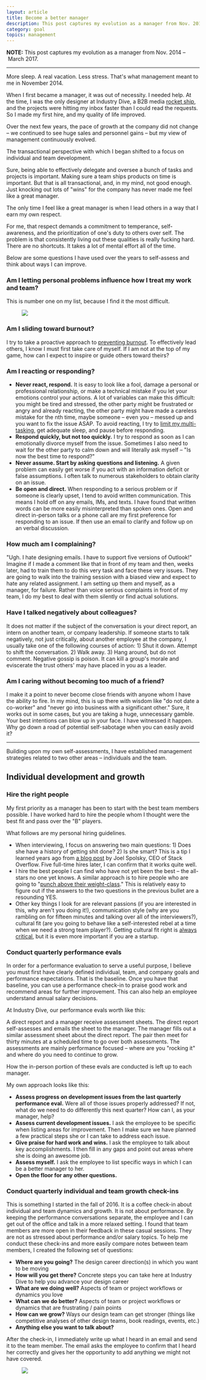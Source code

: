 ```yaml
---
layout: article
title: Become a better manager
description: This post captures my evolution as a manager from Nov. 2014 – March 2017.
category: goal
topics: management
---
```


**NOTE:** This post captures my evolution as a manager from Nov. 2014 – March 2017. 

<hr>

More sleep. A real vacation. Less stress. That's what management meant to me in November 2014.

When I first became a manager, it was out of necessity. I needed help. At the time, I was the only designer at Industry Dive, a B2B media <a href="http://joel.is/your-startup-is-a-rocket-ship/">rocket ship</a>, and the projects were hitting my inbox faster than I could read the requests. So I made my first hire, and my quality of life improved.

Over the next few years, the pace of growth at the company did not change – we continued to see huge sales and personnel gains – but my view of management continuously evolved.

The transactional perspective with which I began shifted to a focus on individual and team development.

Sure, being able to effectively delegate and oversee a bunch of tasks and projects is important. Making sure a team ships products on time is important. But that is all transactional, and, in my mind, not good enough. Just knocking out lots of "wins" for the company has never made me feel like a great manager.

The only time I feel like a great manager is when I lead others in a way that I earn my own respect.

For me, that respect demands a commitment to temperance, self-awareness, and the prioritization of one's duty to others over self. The problem is that consistently living out these qualities is really fucking hard. There are no shortcuts. It takes a lot of mental effort all of the time.

Below are some questions I have used over the years to self-assess and think about ways I can improve.

### Am I letting personal problems influence how I treat my work and team?
This is number one on my list, because I find it the most difficult.

<div class="medium-format">
	<figure>
		<img src="{{ site.github.url }}/media/img/goals/2017-03-05-management/jweiner-tweet.jpg">
	</figure>
</div>

### Am I sliding toward burnout?
I try to take a proactive approach to <a href="http://rtmup.com/blog/2016/08/17/burnout.html">preventing burnout</a>. To effectively lead others, I know I must first take care of myself. If I am not at the top of my game, how can I expect to inspire or guide others toward theirs?

### Am I reacting or responding?
<ul>
	<li><strong>Never react, respond.</strong> It is easy to look like a fool, damage a personal or professional relationship, or make a technical mistake if you let your emotions control your actions. A lot of variables can make this difficult: you might be tired and stressed, the other party might be frustrated or angry and already reacting, the other party might have made a careless mistake for the nth time, maybe someone – even you – messed up and you want to fix the issue ASAP. To avoid reacting, I try to <a href="https://hbr.org/tip/2017/03/quiet-your-mind-to-avoid-making-impulsive-decisions">limit my multi-tasking</a>, get adequate sleep, and pause before responding.</li>
	<li><strong>Respond quickly, but not too quickly.</strong> I try to respond as soon as I can emotionally divorce myself from the issue. Sometimes I also need to wait for the other party to calm down and will literally ask myself – "Is now the best time to respond?"</li>
	<li><strong>Never assume. Start by asking questions and listening.</strong> A given problem can easily get worse if you act with an information deficit or false assumptions. I often talk to numerous stakeholders to obtain clarity on an issue.</li>
	<li><strong>Be open and direct.</strong> When responding to a serious problem or if someone is clearly upset, I tend to avoid written communication. This means I hold off on any emails, IMs, and texts. I have found that written words can be more easily misinterpreted than spoken ones. Open and direct in-person talks or a phone call are my first preference for responding to an issue. If then use an email to clarify and follow up on an verbal discussion.</li>
</ul>

### How much am I complaining?
"Ugh. I hate designing emails. I have to support five versions of Outlook!" Imagine if I made a comment like that in front of my team and then, weeks later, had to train them to do this very task and face these very issues. They are going to walk into the training session with a biased view and expect to hate any related assignment. I am setting up them and myself, as a manager, for failure. Rather than voice serious complaints in front of my team, I do my best to deal with them silently or find actual solutions.

### Have I talked negatively about colleagues?
It does not matter if the subject of the conversation is your direct report, an intern on another team, or company leadership. If someone starts to talk negatively, not just critically, about another employee at the company, I usually take one of the following courses of action: 1) Shut it down. Attempt to shift the conversation. 2) Walk away. 3) Hang around, but do not comment. Negative gossip is poison. It can kill a group's morale and eviscerate the trust others' may have placed in you as a leader.

### Am I caring without becoming too much of a friend?
I make it a point to never become close friends with anyone whom I have the ability to fire. In my mind, this is up there with wisdom like "do not date a co-worker" and "never go into business with a significant other." Sure, it works out in some cases, but you are taking a huge, unnecessary gamble. Your best intentions can blow up in your face. I have witnessed it happen. Why go down a road of potential self-sabotage when you can easily avoid it?

<hr>

Building upon my own self-assessments, I have established management strategies related to two other areas – individuals and the team.

## Individual development and growth

### Hire the right people

My first priority as a manager has been to start with the best team members possible. I have worked hard to hire the people whom I thought were the best fit and pass over the "B" players.

What follows are my personal hiring guidelines.

<ul>
	<li>When interviewing, I focus on answering two main questions: 1) Does she have a history of getting shit done? 2) Is she smart? This is a tip I learned years ago from <a href="https://www.joelonsoftware.com/2006/10/25/the-guerrilla-guide-to-interviewing-version-30/">a blog post</a> by Joel Spolsky, CEO of Stack Overflow. Five full-time hires later, I can confirm that it works quite well.</li>
	<li>I hire the best people I can find who have not yet been the best – the all-stars no one yet knows. A similar approach is to hire people who are going to "<a href="https://bothsidesofthetable.com/whom-should-you-hire-at-a-startup-bc47cac70e49#.4ql9upylg">punch above their weight-class</a>." This is relatively easy to figure out if the answers to the two questions in the previous bullet are a resounding YES.</li>
	<li>Other key things I look for are relevant passions (if you are interested in this, why aren't you doing it!), communication style (why are you rambling on for fifteen minutes and talking over all of the interviewers?), cultural fit (are you going to behave like a self-interested rebel at a time when we need a strong team player?). Getting cultural fit right is <a href="http://avc.com/2017/03/cultural-differences">always critical</a>, but it is even more important if you are a startup.</li>
</ul>

### Conduct quarterly performance evals
In order for a performance evaluation to serve a useful purpose, I believe you must first have clearly defined individual, team, and company goals and performance expectations.
That is the baseline.
Once you have that baseline, you can use a performance check-in to praise good work and recommend areas for further improvement. This can also help an employee understand annual salary decisions.

At Industry Dive, our performance evals worth like this:

A direct report and a manager receive assessment sheets. The direct report self-assesses and emails the sheet to the manager. The manager fills out a similar assessment sheet about the direct report. The pair then meet for thirty minutes at a scheduled time to go over both assessments. The assessments are mainly performance focused – where are you "rocking it" and where do you need to continue to grow.

How the in-person portion of these evals are conducted is left up to each manager.

My own approach looks like this:

<ul>
	<li><strong>Assess progress on development issues from the last quarterly performance eval.</strong> Were all of those issues properly addressed? If not, what do we need to do differently this next quarter? How can I, as your manager, help?</li>
	<li><strong>Assess current development issues.</strong> I ask the employee to be specific when listing areas for improvement. Then I make sure we have planned a few practical steps she or I can take to address each issue.</li>
	<li><strong>Give praise for hard work and wins.</strong> I ask the employee to talk about key accomplishments. I then fill in any gaps and point out areas where she is doing an awesome job.</li>
	<li><strong>Assess myself.</strong> I ask the employee to list specific ways in which I can be a better manager to her.</li>
	<li><strong>Open the floor for any other questions.</strong></li>
</ul>

### Conduct quarterly individual and team growth check-ins
This is something I started in the fall of 2016. It is a coffee check-in about individual and team dynamics and growth.
It is not about performance.
By keeping the performance conversations separate, the employee and I can get out of the office and talk in a more relaxed setting. I found that team members are more open in their feedback in these casual sessions. They are not as stressed about performance and/or salary topics.
To help me conduct these check-ins and more easily compare notes between team members, I created the following set of questions:
<ul>
	<li><strong>Where are you going?</strong> The design career direction(s) in which you want to be moving</li>
	<li><strong>How will you get there?</strong> Concrete steps you can take here at Industry Dive to help you advance your design career</li>
	<li><strong>What are we doing well?</strong> Aspects of team or project workflows or dynamics you love</li>
	<li><strong>What can we do better?</strong> Aspects of team or project workflows or dynamics that are frustrating / pain points</li>
	<li><strong>How can we grow?</strong> Ways our design team can get stronger (things like competitive analyses of other design teams, book readings, events, etc.)</li>
	<li><strong>Anything else you want to talk about?</strong></li>
</ul>

After the check-in, I immediately write up what I heard in an email and send it to the team member. The email asks the employee to confirm that I heard her correctly and gives her the opportunity to add anything we might not have covered.

<div class="medium-format">
	<figure>
		<img src="{{ site.github.url }}/media/img/goals/2017-03-05-management/coffee-checkin.jpg">
	</figure>
</div>